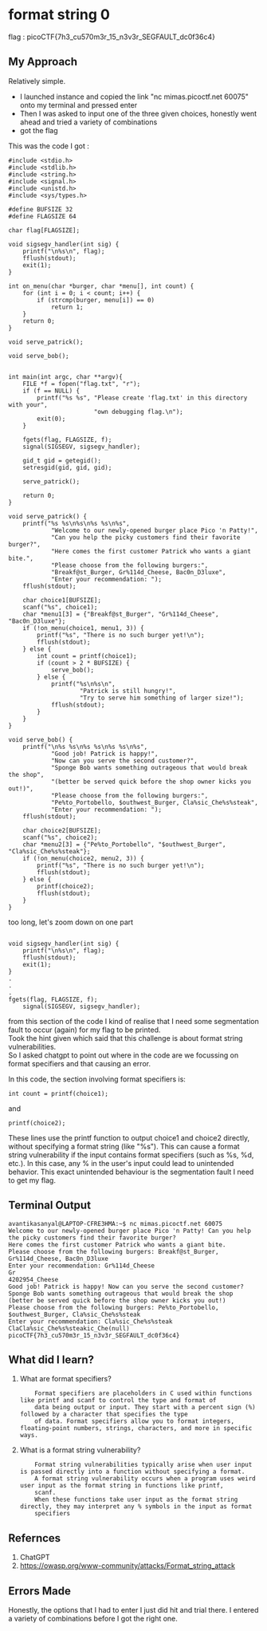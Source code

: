 # format string 0
flag : picoCTF{7h3_cu570m3r_15_n3v3r_SEGFAULT_dc0f36c4}

## My Approach
Relatively simple.
- I launched instance and copied the link "nc mimas.picoctf.net 60075" onto my terminal and pressed enter
- Then I was asked to input one of the three given choices, honestly went ahead and tried a variety of combinations
- got the flag
  
This was the code I got :
```
#include <stdio.h>
#include <stdlib.h>
#include <string.h>
#include <signal.h>
#include <unistd.h>
#include <sys/types.h>

#define BUFSIZE 32
#define FLAGSIZE 64

char flag[FLAGSIZE];

void sigsegv_handler(int sig) {
    printf("\n%s\n", flag);
    fflush(stdout);
    exit(1);
}

int on_menu(char *burger, char *menu[], int count) {
    for (int i = 0; i < count; i++) {
        if (strcmp(burger, menu[i]) == 0)
            return 1;
    }
    return 0;
}

void serve_patrick();

void serve_bob();


int main(int argc, char **argv){
    FILE *f = fopen("flag.txt", "r");
    if (f == NULL) {
        printf("%s %s", "Please create 'flag.txt' in this directory with your",
                        "own debugging flag.\n");
        exit(0);
    }

    fgets(flag, FLAGSIZE, f);
    signal(SIGSEGV, sigsegv_handler);

    gid_t gid = getegid();
    setresgid(gid, gid, gid);

    serve_patrick();
  
    return 0;
}

void serve_patrick() {
    printf("%s %s\n%s\n%s %s\n%s",
            "Welcome to our newly-opened burger place Pico 'n Patty!",
            "Can you help the picky customers find their favorite burger?",
            "Here comes the first customer Patrick who wants a giant bite.",
            "Please choose from the following burgers:",
            "Breakf@st_Burger, Gr%114d_Cheese, Bac0n_D3luxe",
            "Enter your recommendation: ");
    fflush(stdout);

    char choice1[BUFSIZE];
    scanf("%s", choice1);
    char *menu1[3] = {"Breakf@st_Burger", "Gr%114d_Cheese", "Bac0n_D3luxe"};
    if (!on_menu(choice1, menu1, 3)) {
        printf("%s", "There is no such burger yet!\n");
        fflush(stdout);
    } else {
        int count = printf(choice1);
        if (count > 2 * BUFSIZE) {
            serve_bob();
        } else {
            printf("%s\n%s\n",
                    "Patrick is still hungry!",
                    "Try to serve him something of larger size!");
            fflush(stdout);
        }
    }
}

void serve_bob() {
    printf("\n%s %s\n%s %s\n%s %s\n%s",
            "Good job! Patrick is happy!",
            "Now can you serve the second customer?",
            "Sponge Bob wants something outrageous that would break the shop",
            "(better be served quick before the shop owner kicks you out!)",
            "Please choose from the following burgers:",
            "Pe%to_Portobello, $outhwest_Burger, Cla%sic_Che%s%steak",
            "Enter your recommendation: ");
    fflush(stdout);

    char choice2[BUFSIZE];
    scanf("%s", choice2);
    char *menu2[3] = {"Pe%to_Portobello", "$outhwest_Burger", "Cla%sic_Che%s%steak"};
    if (!on_menu(choice2, menu2, 3)) {
        printf("%s", "There is no such burger yet!\n"); 
        fflush(stdout);
    } else {
        printf(choice2);
        fflush(stdout);
    }
}
```
too long, let's zoom down on one part
```

void sigsegv_handler(int sig) {
    printf("\n%s\n", flag);
    fflush(stdout);
    exit(1);
}
.
.
.
fgets(flag, FLAGSIZE, f);
    signal(SIGSEGV, sigsegv_handler);
```
from this section of the code I kind of realise that I need some segmentation fault to occur (again) for my flag to be printed.   
Took the hint given which said that this challenge is about format string vulnerabilities.     
So I asked chatgpt to point out where in the code are we focussing on format specifiers and that causing an error.

In this code, the section involving format specifiers is:
```
int count = printf(choice1);
```
and    
```
printf(choice2);
```
These lines use the printf function to output choice1 and choice2 directly, without specifying a format string (like "%s"). This can 
cause a format string vulnerability if the input contains format specifiers (such as %s, %d, etc.). In this case, any % in the user's
input could lead to unintended behavior. This exact unintended behaviour is the segmentation fault I need to get my flag.


## Terminal Output
```
avantikasanyal@LAPTOP-CFRE3HMA:~$ nc mimas.picoctf.net 60075
Welcome to our newly-opened burger place Pico 'n Patty! Can you help the picky customers find their favorite burger?
Here comes the first customer Patrick who wants a giant bite.
Please choose from the following burgers: Breakf@st_Burger, Gr%114d_Cheese, Bac0n_D3luxe
Enter your recommendation: Gr%114d_Cheese
Gr                                                                                                           4202954_Cheese
Good job! Patrick is happy! Now can you serve the second customer?
Sponge Bob wants something outrageous that would break the shop (better be served quick before the shop owner kicks you out!)
Please choose from the following burgers: Pe%to_Portobello, $outhwest_Burger, Cla%sic_Che%s%steak
Enter your recommendation: Cla%sic_Che%s%steak
ClaCla%sic_Che%s%steakic_Che(null)
picoCTF{7h3_cu570m3r_15_n3v3r_SEGFAULT_dc0f36c4}
```

## What did I learn?
1. What are format specifiers?
   
           Format specifiers are placeholders in C used within functions like printf and scanf to control the type and format of
           data being output or input. They start with a percent sign (%) followed by a character that specifies the type
           of data. Format specifiers allow you to format integers, floating-point numbers, strings, characters, and more in specific ways.
3. What is a format string vulnerability?
   
           Format string vulnerabilities typically arise when user input is passed directly into a function without specifying a format.
           A format string vulnerability occurs when a program uses weird user input as the format string in functions like printf,
           scanf.
           When these functions take user input as the format string directly, they may interpret any % symbols in the input as format 
           specifiers


  ## Refernces
  1. ChatGPT
  2. https://owasp.org/www-community/attacks/Format_string_attack

## Errors Made
Honestly, the options that I had to enter I just did hit and trial there. I entered a variety of combinations before I got the right one.
